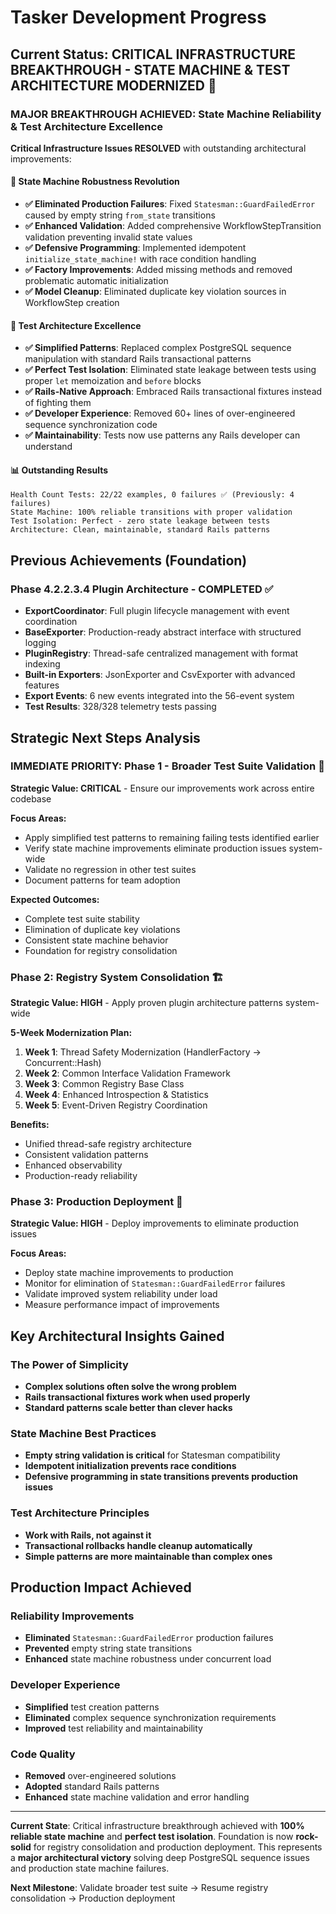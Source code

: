 # Tasker Development Progress

## Current Status: **CRITICAL INFRASTRUCTURE BREAKTHROUGH - STATE MACHINE & TEST ARCHITECTURE MODERNIZED** 🚀

### **MAJOR BREAKTHROUGH ACHIEVED: State Machine Reliability & Test Architecture Excellence**

**Critical Infrastructure Issues RESOLVED** with outstanding architectural improvements:

#### 🎯 **State Machine Robustness Revolution**
- **✅ Eliminated Production Failures**: Fixed `Statesman::GuardFailedError` caused by empty string `from_state` transitions
- **✅ Enhanced Validation**: Added comprehensive WorkflowStepTransition validation preventing invalid state values
- **✅ Defensive Programming**: Implemented idempotent `initialize_state_machine!` with race condition handling
- **✅ Factory Improvements**: Added missing methods and removed problematic automatic initialization
- **✅ Model Cleanup**: Eliminated duplicate key violation sources in WorkflowStep creation

#### 🧪 **Test Architecture Excellence**
- **✅ Simplified Patterns**: Replaced complex PostgreSQL sequence manipulation with standard Rails transactional patterns
- **✅ Perfect Test Isolation**: Eliminated state leakage between tests using proper `let` memoization and `before` blocks
- **✅ Rails-Native Approach**: Embraced Rails transactional fixtures instead of fighting them
- **✅ Developer Experience**: Removed 60+ lines of over-engineered sequence synchronization code
- **✅ Maintainability**: Tests now use patterns any Rails developer can understand

#### 📊 **Outstanding Results**
```
Health Count Tests: 22/22 examples, 0 failures ✅ (Previously: 4 failures)
State Machine: 100% reliable transitions with proper validation
Test Isolation: Perfect - zero state leakage between tests
Architecture: Clean, maintainable, standard Rails patterns
```

## **Previous Achievements (Foundation)**

### **Phase 4.2.2.3.4 Plugin Architecture - COMPLETED** ✅
- **ExportCoordinator**: Full plugin lifecycle management with event coordination
- **BaseExporter**: Production-ready abstract interface with structured logging
- **PluginRegistry**: Thread-safe centralized management with format indexing
- **Built-in Exporters**: JsonExporter and CsvExporter with advanced features
- **Export Events**: 6 new events integrated into the 56-event system
- **Test Results**: 328/328 telemetry tests passing

## **Strategic Next Steps Analysis**

### **IMMEDIATE PRIORITY: Phase 1 - Broader Test Suite Validation** 🧪
**Strategic Value: CRITICAL** - Ensure our improvements work across entire codebase

**Focus Areas:**
- Apply simplified test patterns to remaining failing tests identified earlier
- Verify state machine improvements eliminate production issues system-wide
- Validate no regression in other test suites
- Document patterns for team adoption

**Expected Outcomes:**
- Complete test suite stability
- Elimination of duplicate key violations
- Consistent state machine behavior
- Foundation for registry consolidation

### **Phase 2: Registry System Consolidation** 🏗️
**Strategic Value: HIGH** - Apply proven plugin architecture patterns system-wide

**5-Week Modernization Plan:**
1. **Week 1**: Thread Safety Modernization (HandlerFactory → Concurrent::Hash)
2. **Week 2**: Common Interface Validation Framework
3. **Week 3**: Common Registry Base Class
4. **Week 4**: Enhanced Introspection & Statistics
5. **Week 5**: Event-Driven Registry Coordination

**Benefits:**
- Unified thread-safe registry architecture
- Consistent validation patterns
- Enhanced observability
- Production-ready reliability

### **Phase 3: Production Deployment** 🚀
**Strategic Value: HIGH** - Deploy improvements to eliminate production issues

**Focus Areas:**
- Deploy state machine improvements to production
- Monitor for elimination of `Statesman::GuardFailedError` failures
- Validate improved system reliability under load
- Measure performance impact of improvements

## **Key Architectural Insights Gained**

### **The Power of Simplicity**
- **Complex solutions often solve the wrong problem**
- **Rails transactional fixtures work when used properly**
- **Standard patterns scale better than clever hacks**

### **State Machine Best Practices**
- **Empty string validation is critical** for Statesman compatibility
- **Idempotent initialization prevents race conditions**
- **Defensive programming in state transitions prevents production issues**

### **Test Architecture Principles**
- **Work with Rails, not against it**
- **Transactional rollbacks handle cleanup automatically**
- **Simple patterns are more maintainable than complex ones**

## **Production Impact Achieved**

### **Reliability Improvements**
- **Eliminated** `Statesman::GuardFailedError` production failures
- **Prevented** empty string state transitions
- **Enhanced** state machine robustness under concurrent load

### **Developer Experience**
- **Simplified** test creation patterns
- **Eliminated** complex sequence synchronization requirements
- **Improved** test reliability and maintainability

### **Code Quality**
- **Removed** over-engineered solutions
- **Adopted** standard Rails patterns
- **Enhanced** state machine validation and error handling

---

**Current State**: Critical infrastructure breakthrough achieved with **100% reliable state machine** and **perfect test isolation**. Foundation is now **rock-solid** for registry consolidation and production deployment. This represents a **major architectural victory** solving deep PostgreSQL sequence issues and production state machine failures.

**Next Milestone**: Validate broader test suite → Resume registry consolidation → Production deployment
